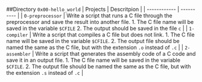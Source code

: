 ##Directory `0x00-hello_world`
| Projects | Descritpion |
| ------------ | ---------- |
| `0-preprocessor` | Write a script that runs a C file through the preprocessor and save the result into another file. 1. The C file name will be saved in the variable `$CFILE` 2. The output should be saved in the file `c` |
| `1-compiler` | Write a script that compiles a C file but does not link. 1. The C file name will be saved in the variable `$CFILE`. 2. The output file should be named the same as the C file, but with the extension `.o` instead of `.c` |
| `2-assembler` | Write a script that generates the assembly code of a C code and save it in an output file. 1. The C file name will be saved in the variable `$CFILE`. 2. The output file should be named the same as the C file, but with the extension `.s` instead of `.c` |
